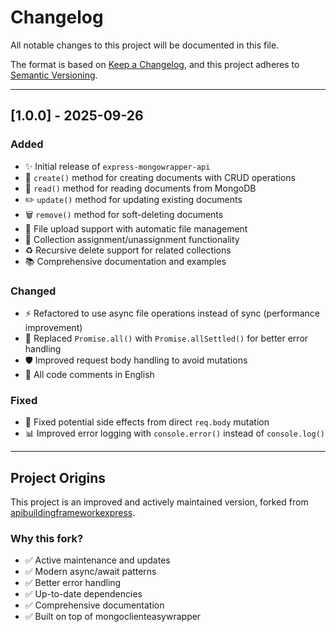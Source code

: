 # Changelog

All notable changes to this project will be documented in this file.

The format is based on [Keep a Changelog](https://keepachangelog.com/en/1.0.0/),
and this project adheres to [Semantic Versioning](https://semver.org/spec/v2.0.0.html).

---

## [1.0.0] - 2025-09-26

### Added

- ✨ Initial release of `express-mongowrapper-api`
- 🚀 `create()` method for creating documents with CRUD operations
- 📖 `read()` method for reading documents from MongoDB
- ✏️ `update()` method for updating existing documents
- 🗑️ `remove()` method for soft-deleting documents
- 📁 File upload support with automatic file management
- 🔗 Collection assignment/unassignment functionality
- ♻️ Recursive delete support for related collections
- 📚 Comprehensive documentation and examples

### Changed

- ⚡ Refactored to use async file operations instead of sync (performance improvement)
- 🔄 Replaced `Promise.all()` with `Promise.allSettled()` for better error handling
- 🛡️ Improved request body handling to avoid mutations
- 📝 All code comments in English

### Fixed

- 🐛 Fixed potential side effects from direct `req.body` mutation
- 📊 Improved error logging with `console.error()` instead of `console.log()`

---

## Project Origins

This project is an improved and actively maintained version, forked from [apibuildingframeworkexpress](https://www.npmjs.com/package/apibuildingframeworkexpress).

### Why this fork?

- ✅ Active maintenance and updates
- ✅ Modern async/await patterns
- ✅ Better error handling
- ✅ Up-to-date dependencies
- ✅ Comprehensive documentation
- ✅ Built on top of mongoclienteasywrapper
